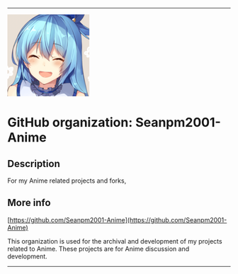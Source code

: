 
***

![LowQuality_Seanpm2001-Anime_Icon.png failed to load. The file may be missing or corrupt. Check the file path for errors first.](/AdditionalInfo/1/Seanpm2001-Anime/LowQuality_Seanpm2001-Anime_Icon.png)

# GitHub organization: Seanpm2001-Anime

## Description

For my Anime related projects and forks,

## More info

[https://github.com/Seanpm2001-Anime](https://github.com/Seanpm2001-Anime)

This organization is used for the archival and development of my projects related to Anime. These projects are for Anime discussion and development.

***
